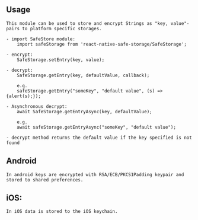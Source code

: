Usage
-----
	This module can be used to store and encrypt Strings as "key, value"-pairs to platform specific storages.

	- import SafeStore module: 
		import safeStorage from 'react-native-safe-storage/SafeStorage';

	- encrypt:
		SafeStorage.setEntry(key, value);

	- decrypt:
		SafeStorage.getEntry(key, defaultValue, callback);

		e.g.
		safeStorage.getEntry("someKey", "default value", (s) => {alert(s);});

	- Asynchronous decrypt:
		await SafeStorage.getEntryAsync(key, defaultValue);

		e.g.
		await safeStorage.getEntryAsync("someKey", "default value");

	- decrypt method returns the default value if the key specified is not found

Android
-------
	In android keys are encrypted with RSA/ECB/PKCS1Padding keypair and stored to shared preferences.


iOS:
----
	In iOS data is stored to the iOS keychain.
